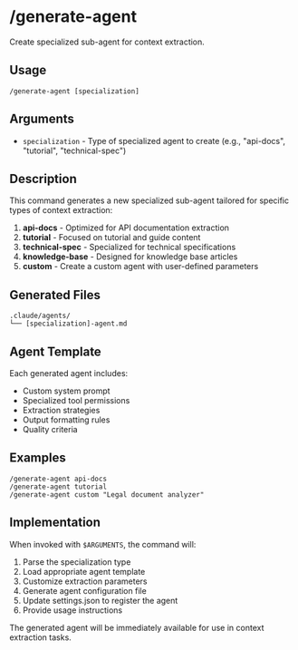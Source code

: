 # /generate-agent

Create specialized sub-agent for context extraction.

## Usage

```
/generate-agent [specialization]
```

## Arguments

- `specialization` - Type of specialized agent to create (e.g., "api-docs", "tutorial", "technical-spec")

## Description

This command generates a new specialized sub-agent tailored for specific types of context extraction:

1. **api-docs** - Optimized for API documentation extraction
2. **tutorial** - Focused on tutorial and guide content
3. **technical-spec** - Specialized for technical specifications
4. **knowledge-base** - Designed for knowledge base articles
5. **custom** - Create a custom agent with user-defined parameters

## Generated Files

```
.claude/agents/
└── [specialization]-agent.md
```

## Agent Template

Each generated agent includes:
- Custom system prompt
- Specialized tool permissions
- Extraction strategies
- Output formatting rules
- Quality criteria

## Examples

```
/generate-agent api-docs
/generate-agent tutorial
/generate-agent custom "Legal document analyzer"
```

## Implementation

When invoked with `$ARGUMENTS`, the command will:

1. Parse the specialization type
2. Load appropriate agent template
3. Customize extraction parameters
4. Generate agent configuration file
5. Update settings.json to register the agent
6. Provide usage instructions

The generated agent will be immediately available for use in context extraction tasks.
